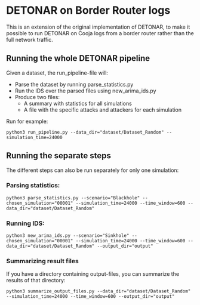 # DETONAR on Border Router logs

This is an extension of the original implementation of DETONAR, to make it possible to run DETONAR on Cooja logs from a border router rather than the full network traffic.


## Running the whole DETONAR pipeline

Given a dataset, the run_pipeline-file will:
* Parse the dataset by running parse_statistics.py
* Run the IDS over the parsed files using new_arima_ids.py
* Produce two files:
    * A summary with statistics for all simulations
    * A file with the specific attacks and attackers for each simulation

Run for example:

    python3 run_pipeline.py --data_dir="dataset/Dataset_Random" --simulation_time=24000

## Running the separate steps
The different steps can also be run separately for only one simulation:

### Parsing statistics:

    python3 parse_statistics.py --scenario="Blackhole" --chosen_simulation="00001" --simulation_time=24000 --time_window=600 --data_dir="dataset/Dataset_Random"

### Running IDS:

    python3 new_arima_ids.py --scenario="Sinkhole" --chosen_simulation="00001" --simulation_time=24000 --time_window=600 --data_dir="dataset/Dataset_Random" --output_dir="output"


### Summarizing result files
If you have a directory containing output-files, you can summarize the results of that directory:

    python3 summarize_output_files.py --data_dir="dataset/Dataset_Random" --simulation_time=24000 --time_window=600 --output_dir="output"

